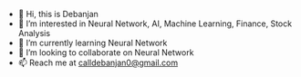 - 👋 Hi, this is Debanjan
- 👀 I’m interested in Neural Network, AI, Machine Learning, Finance, Stock Analysis
- 🌱 I’m currently learning Neural Network
- 💞️ I’m looking to collaborate on Neural Network
- 📫 Reach me at calldebanjan0@gmail.com

<!---
Deba088/Deba088 is a ✨ special ✨ repository because its `README.md` (this file) appears on your GitHub profile.
You can click the Preview link to take a look at your changes.
--->
